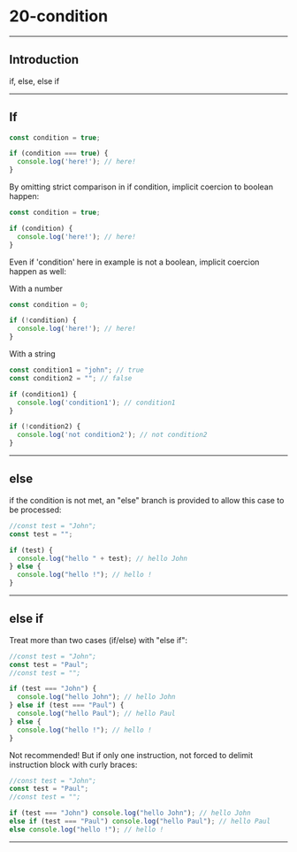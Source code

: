 # 20-condition

***


## Introduction

if, else, else if

***

## If

```js
const condition = true;

if (condition === true) {
  console.log('here!'); // here!
}
```

By omitting strict comparison in if condition, implicit coercion to boolean happen:

```js
const condition = true;

if (condition) {
  console.log('here!'); // here!
}
```

Even if 'condition' here in example is not a boolean, implicit coercion happen as well:

With a number

```js
const condition = 0;

if (!condition) {
  console.log('here!'); // here!
}
```

With a string

```js
const condition1 = "john"; // true
const condition2 = ""; // false

if (condition1) {
  console.log('condition1'); // condition1
}

if (!condition2) {
  console.log('not condition2'); // not condition2
}
```

***

## else

if the condition is not met, an "else" branch is provided to allow this case to be processed:

```js
//const test = "John";
const test = "";

if (test) {
  console.log("hello " + test); // hello John
} else {
  console.log("hello !"); // hello !
}
```

***

## else if

Treat more than two cases (if/else) with "else if":

```js
//const test = "John";
const test = "Paul";
//const test = "";

if (test === "John") {
  console.log("hello John"); // hello John
} else if (test === "Paul") {
  console.log("hello Paul"); // hello Paul
} else {
  console.log("hello !"); // hello !
}
```

Not recommended! But if only one instruction, not forced to delimit instruction block with curly braces:

```js
//const test = "John";
const test = "Paul";
//const test = "";

if (test === "John") console.log("hello John"); // hello John
else if (test === "Paul") console.log("hello Paul"); // hello Paul
else console.log("hello !"); // hello !
```

***
